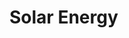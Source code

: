 # Solar Energy

<Subsubtopic id='C.4.NoS' type='Nature of Science' content='Public understanding—harnessing the sun’s energy is a current area of research and challenges still remain. However, consumers and energy companies are being encouraged to make use of solar energy as an alternative energy source. (5.2)' />
<Subsubtopic id='C.4.U1' type='Understandings' content='Light can be absorbed by chlorophyll and other pigments with a conjugated electronic structure.' />
<Subsubtopic id='C.4.U2' type='Understandings' content='Photosynthesis converts light energy into chemical energy: 6CO2 + 6H2OC6H12O6 + 6O2' />
<Subsubtopic id='C.4.U3' type='Understandings' content='Fermentation of glucose produces ethanol which can be used as a biofuel: C6H12O6  2C2H5OH + 2CO2' />
<Subsubtopic id='C.4.U4' type='Understandings' content='Energy content of vegetable oils is similar to that of diesel fuel but they are not used in internal combustion engines as they are too viscous.' />
<Subsubtopic id='C.4.U5' type='Understandings' content='Transesterification between an ester and an alcohol with a strong acid or base catalyst produces a different ester: RCOOR1 + R2OH -> RCOOR2 + R1OH' />
<Subsubtopic id='C.4.U6' type='Understandings' content='In the transesterification process, involving a reaction with an alcohol in the presence of a strong acid or base, the triglyceride vegetable oils are converted to a mixture mainly comprising of alkyl esters and glycerol, but with some fatty acids.' />
<Subsubtopic id='C.4.U7' type='Understandings' content='Transesterification with ethanol or methanol produces oils with lower viscosity that can be used in diesel engines.' />
<Subsubtopic id='C.4.AS1' type='Applications and skills' content='Identification of features of the molecules that allow them to absorb visible light.' />
<Subsubtopic id='C.4.AS2' type='Applications and skills' content='Explanation of the reduced viscosity of esters produced with methanol and ethanol.' />
<Subsubtopic id='C.4.AS3' type='Applications and skills' content='Evaluation of the advantages and disadvantages of the use of biofuels.' />
<Subsubtopic id='C.4.AS4' type='Applications and skills' content='Deduction of equations for transesterification reactions.' />
<Subsubtopic id='C.4.G1' type='Guidance' content='Only a conjugated system with alternating double bonds needs to be covered.' />
<Subsubtopic id='C.4.ToK1' type='Theory of Knowledge' content='The claims of “cold fusion” were dismissed as the results are not reproducible. Is it always possible to obtain replicable results in the natural sciences? Are reproducible results possible in other areas of knowledge?' />
<Subsubtopic id='C.4.Aims1' type='Aims' content='Aim 2: The conversion of solar energy is important in a number of different technologies.' />
<Subsubtopic id='C.4.Aims2' type='Aims' content='Aim 6: Experiments could include those involving photosynthesis, fermentation and transesterification.' />
<Subsubtopic id='C.4.Aims3' type='Aims' content='Aim 8: Transesterification reactions, with waste cooking oil, could reduce waste and produce excellent biofuels.' />
<Subsubtopic id='C.8.NoS1' type='Nature of Science' content='Transdisciplinary—a dye-sensitized solar cell, whose operation mimics photosynthesis and makes use of TiO2 nanoparticles, illustrates the transdisciplinary nature of science and the link between chemistry and biology. (4.1)' />
<Subsubtopic id='C.8.NoS2' type='Nature of Science' content='Funding—the level of funding and the source of the funding is crucial in decisions regarding the type of research to be conducted. The first voltaic cells were produced by NASA for space probes and were only later used on Earth. (4.7)' />
<Subsubtopic id='C.8.U1' type='Understandings' content='Molecules with longer conjugated systems absorb light of longer wavelength.' />
<Subsubtopic id='C.8.U2' type='Understandings' content='The electrical conductivity of a semiconductor increases with an increase in temperature whereas the conductivity of metals decreases.' />
<Subsubtopic id='C.8.U3' type='Understandings' content='The conductivity of silicon can be increased by doping to produce n-type and p- type semiconductors.' />
<Subsubtopic id='C.8.U4' type='Understandings' content='Solar energy can be converted to electricity in a photovoltaic cell.' />
<Subsubtopic id='C.8.U5' type='Understandings' content='DSSCs imitate the way in which plants harness solar energy. Electrons are "injected" from an excited molecule directly into the TiO2 semiconductor.' />
<Subsubtopic id='C.8.U6' type='Understandings' content='The use of nanoparticles coated with light-absorbing dye increases the effective surface area and allows more light over a wider range of the visible spectrum to be absorbed.' />
<Subsubtopic id='C.8.AS1' type='Applications and skills' content='Relation between the degree of conjugation in the molecular structure and the wavelength of the light absorbed.' />
<Subsubtopic id='C.8.AS2' type='Applications and skills' content='Explanation of the operation of the photovoltaic and dye-sensitized solar cell.' />
<Subsubtopic id='C.8.AS3' type='Applications and skills' content='Explanation of how nanoparticles increase the efficiency of DSSCs.' />
<Subsubtopic id='C.8.AS4' type='Applications and skills' content='Discussion of the advantages of the DSSC compared to the silicon-based photovoltaic cell.' />
<Subsubtopic id='C.8.G1' type='Guidance' content='The relative conductivity of metals and semiconductors should be related to ionization energies.' />
<Subsubtopic id='C.8.G2' type='Guidance' content='Only a simple treatment of the operation of the cells is needed. In p-type semiconductors, electron holes in the crystal are created by introducing a small percentage of a group 3 element. In n-type semiconductors inclusion of a group 5 element provides extra electrons.' />
<Subsubtopic id='C.8.G3' type='Guidance' content='In a photovoltaic cell the light is absorbed and the charges separated in the silicon semiconductor. The processes of absorption and charge separation are separated in a dye-sensitized solar cell.' />
<Subsubtopic id='C.8.G4' type='Guidance' content='Specific redox and electrode reactions in the newer Grätzel DSSC should be covered. An example is the reduction of I2/I3─ ions to I─.' />
<Subsubtopic id='C.8.IM1' type='International-mindedness' content='The harnessing of solar energy could change the economic fortunes of countries with good supplies of sunlight and unused land.' />
<Subsubtopic id='C.8.ToK1' type='Theory of Knowledge' content='A conjugated system has some similarities with a violin string. How useful is this metaphor? What are the underlying reasons for these similarities? What role do models and metaphors play in the acquisition of knowledge?' />
<Subsubtopic id='C.8.Aims1' type='Aims' content='Aim 6: Students could build an inexpensive dye-sensitized solar cell and investigate their photovoltaic properties.' />
<Subsubtopic id='C.8.Aims2' type='Aims' content='Aim 7: The properties of DSSCs can be best investigated using data loggers' />